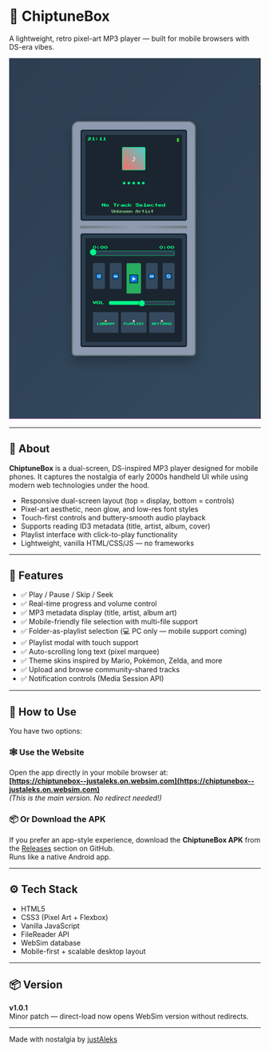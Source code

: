 # 🎵 ChiptuneBox

A lightweight, retro pixel-art MP3 player — built for mobile browsers with DS-era vibes.

![screenshot](ChiptuneBoxPreview.png)

---

## 📱 About

**ChiptuneBox** is a dual-screen, DS-inspired MP3 player designed for mobile phones. It captures the nostalgia of early 2000s handheld UI while using modern web technologies under the hood.

- Responsive dual-screen layout (top = display, bottom = controls)
- Pixel-art aesthetic, neon glow, and low-res font styles
- Touch-first controls and buttery-smooth audio playback
- Supports reading ID3 metadata (title, artist, album, cover)
- Playlist interface with click-to-play functionality
- Lightweight, vanilla HTML/CSS/JS — no frameworks

---

## 🚀 Features

- ✅ Play / Pause / Skip / Seek
- ✅ Real-time progress and volume control
- ✅ MP3 metadata display (title, artist, album art)
- ✅ Mobile-friendly file selection with multi-file support
- ✅ Folder-as-playlist selection (💻 PC only — mobile support coming)
- ✅ Playlist modal with touch support
- ✅ Auto-scrolling long text (pixel marquee)
- ✅ Theme skins inspired by Mario, Pokémon, Zelda, and more
- ✅ Upload and browse community-shared tracks
- ✅ Notification controls (Media Session API)

---

## 📂 How to Use

You have two options:

### 🕸️ Use the Website  
Open the app directly in your mobile browser at:  
**[https://chiptunebox--justaleks.on.websim.com](https://chiptunebox--justaleks.on.websim.com)**  
_(This is the main version. No redirect needed!)_

### 📦 Or Download the APK  
If you prefer an app-style experience, download the **ChiptuneBox APK** from the [Releases](https://github.com/justAleks0/ChiptuneBox/releases) section on GitHub.  
Runs like a native Android app.

---

## ⚙️ Tech Stack

- HTML5
- CSS3 (Pixel Art + Flexbox)
- Vanilla JavaScript
- FileReader API
- WebSim database
- Mobile-first + scalable desktop layout

---

## 📦 Version

**v1.0.1**  
Minor patch — direct-load now opens WebSim version without redirects.

---

Made with nostalgia by [justAleks](https://github.com/justAleks)
